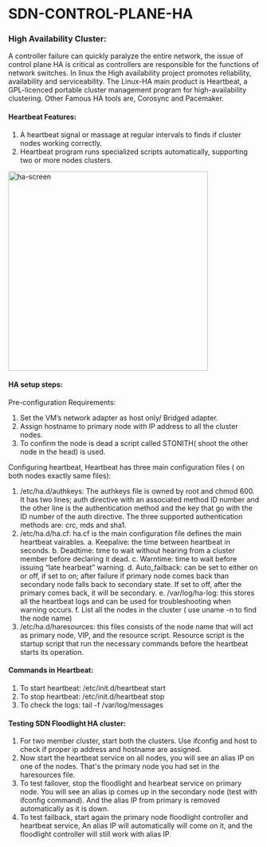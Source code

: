 # SDN-CONTROL-PLANE-HA
### High Availability Cluster:

A controller failure can quickly paralyze the entire network, the issue of control plane HA is critical as controllers are responsible for the functions of network switches. In linux the High availability project promotes reliability, availability and serviceability.
The Linux-HA main product is Heartbeat, a GPL-licenced portable cluster management program for high-availability
clustering. Other Famous HA tools are, Corosync and Pacemaker.

#### Heartbeat Features:
1. A heartbeat signal or massage at regular intervals to finds if cluster nodes working correctly.
2. Heartbeat program runs specialized scripts automatically, supporting two or more nodes clusters.

<img width="400" alt="ha-screen" src="https://user-images.githubusercontent.com/14809064/28796911-3c55c37a-75f4-11e7-87ff-cd493ab3c56d.PNG">

#### HA setup steps:
Pre-configuration Requirements:
1. Set the VM’s network adapter as host only/ Bridged adapter.
2. Assign hostname to primary node with IP address to all the cluster nodes.
3. To confirm the node is dead a script called STONITH( shoot the other node in the head) is used.

Configuring heartbeat, Heartbeat has three main configuration files ( on both nodes exactly same files):
1. /etc/ha.d/authkeys: The authkeys file is owned by root and chmod 600. It has two lines; auth directive with an
associated method ID number and the other line is the authentication method and the key that go with the ID
number of the auth directive. The three supported authentication methods are: crc, mds and sha1.
2. /etc/ha.d/ha.cf: ha.cf is the main configuration file defines the main heartbeat vairables.
  a. Keepalive: the time between heartbeat in seconds.
  b. Deadtime: time to wait without hearing from a cluster member before declaring it dead.
  c. Warntime: time to wait before issuing “late hearbeat” warning.
  d. Auto_failback: can be set to either on or off, if set to on; after failure if primary node comes back than
     secondary node falls back to secondary state. If set to off, after the primary comes back, it will be
     secondary.
  e. /var/log/ha-log: this stores all the heartbeat logs and can be used for troubleshooting when warning
     occurs.
  f. List all the nodes in the cluster ( use uname -n to find the node name)
3. /etc/ha.d/haresources: this files consists of the node name that will act as primary node, VIP, and the
resource script. Resource script is the startup script that run the necessary commands before the heartbeat
starts its operation.

#### Commands in Heartbeat:
1. To start heartbeat: /etc/init.d/heartbeat start
2. To stop heartbeat: /etc/init.d/heartbeat stop
3. To check the logs: tail -f /var/log/messages

#### Testing SDN Floodlight HA cluster:
1. For two member cluster, start both the clusters. Use ifconfig and host to check if proper ip address and hostname are assigned.
2. Now start the heartbeat service on all nodes, you will see an alias IP on one of the nodes. That's the primary node you had set in the haresources file.
3. To test failover, stop the floodlight and hearbeat service on primary node. You will see an alias ip comes up in the secondary node (test with ifconfig command). And the alias IP from primary is removed automatically as it is down.
4. To test failback, start again the primary node floodlight controller and heartbeat service, An alias IP will automatically will come on it, and the floodlight controller will still work with alias IP.
